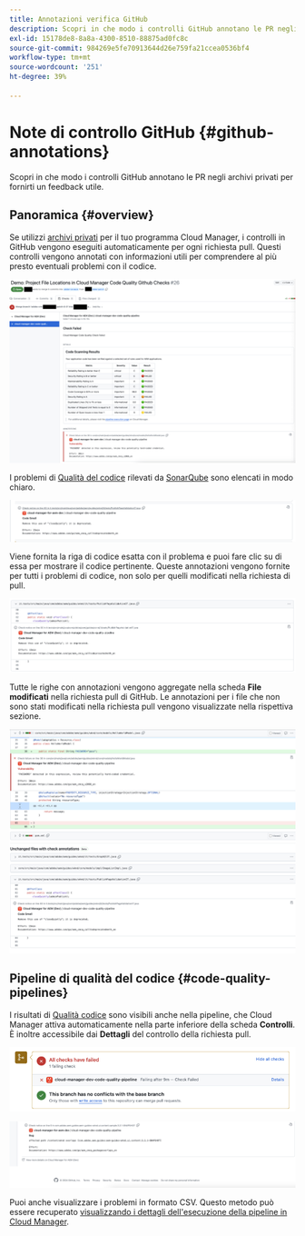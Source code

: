 ```yaml
---
title: Annotazioni verifica GitHub
description: Scopri in che modo i controlli GitHub annotano le PR negli archivi privati per fornirti un feedback utile.
exl-id: 15178de8-8a8a-4300-8510-88875ad0fc8c
source-git-commit: 984269e5fe70913644d26e759fa21ccea0536bf4
workflow-type: tm+mt
source-wordcount: '251'
ht-degree: 39%

---
```



# Note di controllo GitHub {#github-annotations}

Scopri in che modo i controlli GitHub annotano le PR negli archivi privati per fornirti un feedback utile.

## Panoramica {#overview}

Se utilizzi [archivi privati](private-repositories.md) per il tuo programma Cloud Manager, i controlli in GitHub vengono eseguiti automaticamente per ogni richiesta pull. Questi controlli vengono annotati con informazioni utili per comprendere al più presto eventuali problemi con il codice.

![Esempio di annotazioni di controllo GitHub](assets/github-check-annotations.png)

I problemi di [Qualità del codice](/help/using/code-quality-testing.md) rilevati da [SonarQube](/help/using/custom-code-quality-rules.md) sono elencati in modo chiaro.

![Esempio di annotazione del problema del codice](assets/github-check-annotations-example.png)

Viene fornita la riga di codice esatta con il problema e puoi fare clic su di essa per mostrare il codice pertinente. Queste annotazioni vengono fornite per tutti i problemi di codice, non solo per quelli modificati nella richiesta di pull.

![Esempio di annotazione del problema del codice](assets/github-check-annotations-example-code.png)

Tutte le righe con annotazioni vengono aggregate nella scheda **File modificati** nella richiesta pull di GitHub. Le annotazioni per i file che non sono stati modificati nella richiesta pull vengono visualizzate nella rispettiva sezione.

![Esempio di annotazioni nella scheda File modificati](assets/github-check-annotations-files-changed.png)

## Pipeline di qualità del codice {#code-quality-pipelines}

I risultati di [Qualità codice](/help/using/code-quality-testing.md) sono visibili anche nella pipeline, che Cloud Manager attiva automaticamente nella parte inferiore della scheda **Controlli**. È inoltre accessibile dai **Dettagli** del controllo della richiesta pull.

![Esempio di annotazioni](assets/github-check-annotations-code-quality.png)

![Esempio di annotazioni](assets/github-check-annotations-code-quality-2.png)

Puoi anche visualizzare i problemi in formato CSV. Questo metodo può essere recuperato [visualizzando i dettagli dell&#39;esecuzione della pipeline in Cloud Manager](/help/using/managing-pipelines.md).
